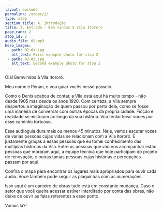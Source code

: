 ```yaml
---
layout: episode
permalink: /stops/2/
type: stop
section_title: A. Introdução
title: 2. Entrada - Bem vindos à Vila Itororó
page_rank: 2
stop_id: 2
audio_file: 02.mp3
hero_images:
 - path: 02-01.jpg
   alt_text: First example photo for stop 2
 - path: 02-02.jpg
   alt_text: Second example photo for stop 2
---
```


Olá! Bemvindos à Vila Itororó.

Meu nome é Renan, e vou guiar vocês nesse passeio. 

Como o Denis acabou de contar, a Vila está aqui há muito tempo - não desde 1905 mas desde os anos 1920.
Com certeza, a Vila sempre despertou a imaginação de quem passou por perto dela, como se fosse uma maneira de conversar com outras épocas da própria cidade. Ficção e realidade se misturam ao longo da sua história. Vou tentar levar voces por esse caminho tortuoso.

Esse audioguia dura mais ou menos 45 minutos. Nele, vamos escutar vozes de varias pessoas cujas vidas se relacionam com a Vila Itororó. É justamente graças a essas pessoas que eu  tomei conhecimento das multiplas historias da Vila. Entre as pessoas que vão nos acompanhar estão pessoas que moraram aqui, a equipe técnica que hoje participam do projeto de renovação, e outras tantas pessoas cujas histórias e percepções passam por aqui.

Confira o mapa para encontrar os lugares mais apropriados para ouvir cada áudio. Você também pode seguir as plaquinhas com as numerações.

Isso aqui é um canteiro de obras tudo está em constante mudança. Caso o setor que você queira acessar estiver interditado por conta das obras, não deixe de ouvir as falas referentes a esse ponto.

Vamos lá?!
